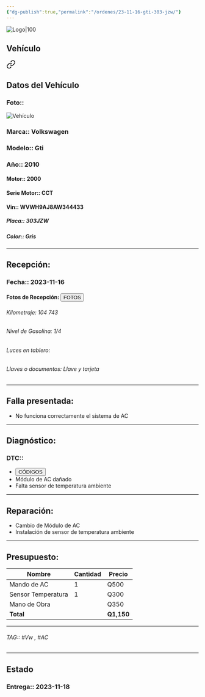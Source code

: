 ```yaml
---
{"dg-publish":true,"permalink":"/ordenes/23-11-16-gti-303-jzw/"}
---
```


![Logo|100](http://drive.google.com/uc?export=view&id=137fl3TIZ0-PU8b-Pt0bsjclwHub_u78G)

## Vehículo

<div class="transclusion internal-embed is-loaded"><a class="markdown-embed-link" href="/vehiculos/volkswagen/golf-gti-303-jzw/#datos-del-vehiculo" aria-label="Open link"><svg xmlns="http://www.w3.org/2000/svg" width="24" height="24" viewBox="0 0 24 24" fill="none" stroke="currentColor" stroke-width="2" stroke-linecap="round" stroke-linejoin="round" class="svg-icon lucide-link"><path d="M10 13a5 5 0 0 0 7.54.54l3-3a5 5 0 0 0-7.07-7.07l-1.72 1.71"></path><path d="M14 11a5 5 0 0 0-7.54-.54l-3 3a5 5 0 0 0 7.07 7.07l1.71-1.71"></path></svg></a><div class="markdown-embed">



## Datos del Vehículo 
### Foto:: 
![Vehículo](http://drive.google.com/uc?export=view&id=1C1wWn8pz8yurX5OzRpw6UtNADdjGguPb)

### Marca:: Volkswagen 
### Modelo:: Gti
### Año:: 2010
#### Motor:: 2000
#### Serie Motor:: CCT
#### Vin:: WVWH9AJ8AW344433
##### Placa:: 303JZW
##### Color:: Gris
---


</div></div>


## Recepción:
### Fecha:: 2023-11-16
#### Fotos de Recepción: <a href="http"><button class="btn success">FOTOS</button></a>

###### Kilometraje: 104 743
###### Nivel de Gasolina: 1/4
###### Luces en tablero: 
###### Llaves o documentos: Llave y tarjeta 

---

## Falla presentada:
- No funciona correctamente el sistema de AC


---

## Diagnóstico:
### DTC:: 

- <a href="https://mega.nz/file/oQtCQJ4a#zMpFbuLfxvr5Co0wq7YzwriygppXJy5B5U4T_IyH_yE"><button class="btn success">CÓDIGOS</button></a>
- Módulo de AC dañado 
- Falta sensor de temperatura ambiente 

---
## Reparación:
- Cambio de Módulo de AC
- Instalación de sensor de temperatura ambiente 

---

## Presupuesto:

| Nombre             | Cantidad | Precio |
| ------------------ | -------- | ------ |
| Mando de AC        | 1        | Q500   |
| Sensor Temperatura | 1        | Q300   |
| Mano de Obra       |          | Q350   |
| **Total**                   |          |    **Q1,150**    |

---

###### TAG:: #Vw , #AC 

---

## Estado

### Entrega:: 2023-11-18